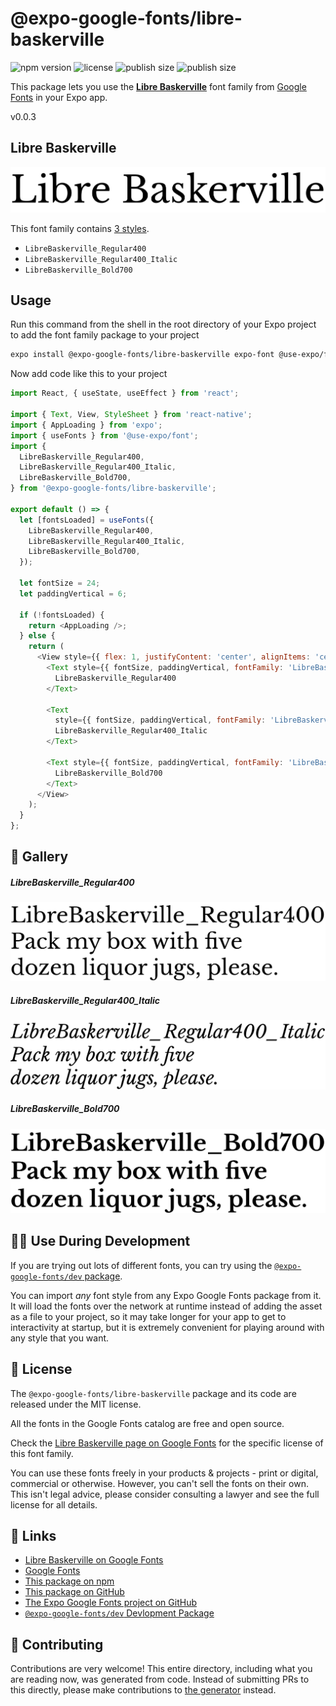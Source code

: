 # @expo-google-fonts/libre-baskerville

![npm version](https://flat.badgen.net/npm/v/@expo-google-fonts/libre-baskerville)
![license](https://flat.badgen.net/github/license/expo/google-fonts)
![publish size](https://flat.badgen.net/packagephobia/install/@expo-google-fonts/libre-baskerville)
![publish size](https://flat.badgen.net/packagephobia/publish/@expo-google-fonts/libre-baskerville)

This package lets you use the [**Libre Baskerville**](https://fonts.google.com/specimen/Libre+Baskerville) font family from [Google Fonts](https://fonts.google.com/) in your Expo app.

v0.0.3

## Libre Baskerville

![Libre Baskerville](./font-family.png)

This font family contains [3 styles](#-gallery).

- `LibreBaskerville_Regular400`
- `LibreBaskerville_Regular400_Italic`
- `LibreBaskerville_Bold700`

## Usage

Run this command from the shell in the root directory of your Expo project to add the font family package to your project
```sh
expo install @expo-google-fonts/libre-baskerville expo-font @use-expo/font
```

Now add code like this to your project
```js
import React, { useState, useEffect } from 'react';

import { Text, View, StyleSheet } from 'react-native';
import { AppLoading } from 'expo';
import { useFonts } from '@use-expo/font';
import {
  LibreBaskerville_Regular400,
  LibreBaskerville_Regular400_Italic,
  LibreBaskerville_Bold700,
} from '@expo-google-fonts/libre-baskerville';

export default () => {
  let [fontsLoaded] = useFonts({
    LibreBaskerville_Regular400,
    LibreBaskerville_Regular400_Italic,
    LibreBaskerville_Bold700,
  });

  let fontSize = 24;
  let paddingVertical = 6;

  if (!fontsLoaded) {
    return <AppLoading />;
  } else {
    return (
      <View style={{ flex: 1, justifyContent: 'center', alignItems: 'center' }}>
        <Text style={{ fontSize, paddingVertical, fontFamily: 'LibreBaskerville_Regular400' }}>
          LibreBaskerville_Regular400
        </Text>

        <Text
          style={{ fontSize, paddingVertical, fontFamily: 'LibreBaskerville_Regular400_Italic' }}>
          LibreBaskerville_Regular400_Italic
        </Text>

        <Text style={{ fontSize, paddingVertical, fontFamily: 'LibreBaskerville_Bold700' }}>
          LibreBaskerville_Bold700
        </Text>
      </View>
    );
  }
};

```

## 🔡 Gallery

##### LibreBaskerville_Regular400
![LibreBaskerville_Regular400](./9823638a0177e6fb752280379b200fdaa407e687c8c8e2e7f67bb73b6098f478.ttf.png)

##### LibreBaskerville_Regular400_Italic
![LibreBaskerville_Regular400_Italic](./47c63ebb507fc5ce683210642c5b0529745a907c2a98ca886eef85e798558b3b.ttf.png)

##### LibreBaskerville_Bold700
![LibreBaskerville_Bold700](./e4f9416f4d8d90e78dc3993de94575a0c44a72da6b4216e5f6346cfee242d201.ttf.png)


## 👩‍💻 Use During Development

If you are trying out lots of different fonts, you can try using the [`@expo-google-fonts/dev` package](https://github.com/expo/google-fonts/tree/master/font-packages/dev#readme).

You can import *any* font style from any Expo Google Fonts package from it. It will load the fonts
over the network at runtime instead of adding the asset as a file to your project, so it may take longer
for your app to get to interactivity at startup, but it is extremely convenient
for playing around with any style that you want.

## 📖 License

The `@expo-google-fonts/libre-baskerville` package and its code are released under the MIT license.

All the fonts in the Google Fonts catalog are free and open source.

Check the [Libre Baskerville page on Google Fonts](https://fonts.google.com/specimen/Libre+Baskerville) for the specific license of this font family.

You can use these fonts freely in your products & projects - print or digital, commercial or otherwise. However, you can't sell the fonts on their own. This isn't legal advice, please consider consulting a lawyer and see the full license for all details.

## 🔗 Links

- [Libre Baskerville on Google Fonts](https://fonts.google.com/specimen/Libre+Baskerville)
- [Google Fonts](https://fonts.google.com/)
- [This package on npm](https://www.npmjs.com/package/@expo-google-fonts/libre-baskerville)
- [This package on GitHub](https://github.com/expo/google-fonts/tree/master/font-packages/libre-baskerville)
- [The Expo Google Fonts project on GitHub](https://github.com/expo/google-fonts)
- [`@expo-google-fonts/dev` Devlopment Package](https://github.com/expo/google-fonts/tree/master/font-packages/dev)


## 🤝 Contributing

Contributions are very welcome! This entire directory, including what you are reading now, was generated from code. Instead of submitting PRs to this directly, please make contributions to [the generator](https://github.com/expo/google-fonts/tree/master/packages/generator) instead.
